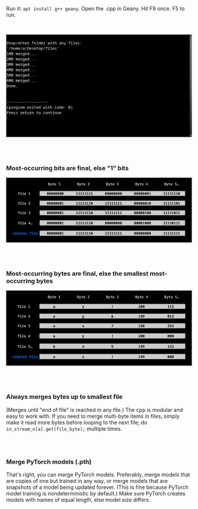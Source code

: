 Run it: ```apt install g++ geany```. Open the .cpp in Geany. Hit F9 once. F5 to run.

<br>

<p align="center">
  <img src="https://raw.githubusercontent.com/compromise-evident/StatMerge/refs/heads/main/Other/Terminal.png">
</p>

<br>
<br>

### Most-occurring bits are final, else "1" bits

<p align="center">
  <img src="https://raw.githubusercontent.com/compromise-evident/StatMerge/refs/heads/main/Other/What_it_does_with_bits.png">
</p>

<br>
<br>

### Most-occurring bytes are final, else the smallest most-occurring bytes

<p align="center">
  <img src="https://raw.githubusercontent.com/compromise-evident/StatMerge/refs/heads/main/Other/What_it_does_with_bytes.png">
</p>

<br>
<br>

### Always merges bytes up to smallest file

(Merges until "end of file" is reached in any file.)
The cpp is modular and easy to work with. If you need
to merge multi-byte items in files, simply make it read more
bytes before looping to the next file;
do ```in_stream_n[a].get(file_byte);``` multiple times.

<br>
<br>

### Merge PyTorch models (.pth)

That's right, you can merge PyTorch models.
Preferably, merge models that are copies of one but trained in any way,
or merge models that are snapshots of a model being updated forever.
(This is fine because PyTorch model training is nondeterministic by default.)
Make sure PyTorch creates models with names of equal length,
else model size differs.
